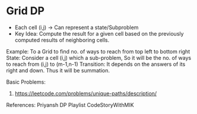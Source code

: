 # Grid DP

- Each cell (i,j) -> Can represent a state/Subproblem
- Key Idea: Compute the result for a given cell based on the previously computed results of neighboring cells.

Example:
To a Grid to find no. of ways to reach from top left to bottom right
State: 
Consider a cell (i,j) which a sub-problem, So it will be the no. of ways to reach from (i,j) to (m-1,n-1)
Transition:
It depends on the answers of its right and down. Thus it will be summation.


Basic Problems:
1. https://leetcode.com/problems/unique-paths/description/



References:
Priyansh DP Playlist
CodeStoryWithMIK
